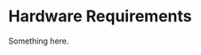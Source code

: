 [title]: # (Hardware Requirements)
[tags]: # (XXX)
[priority]: # (822)
# Hardware Requirements
Something here.
